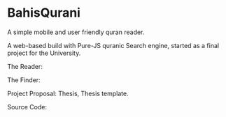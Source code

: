 # BahisQurani
A simple mobile and user friendly quran reader.

A web-based build with Pure-JS quranic Search engine, 
started as a final project for the University.

The Reader: 

The Finder: 

Project Proposal: 
Thesis, Thesis template. 

Source Code: 


